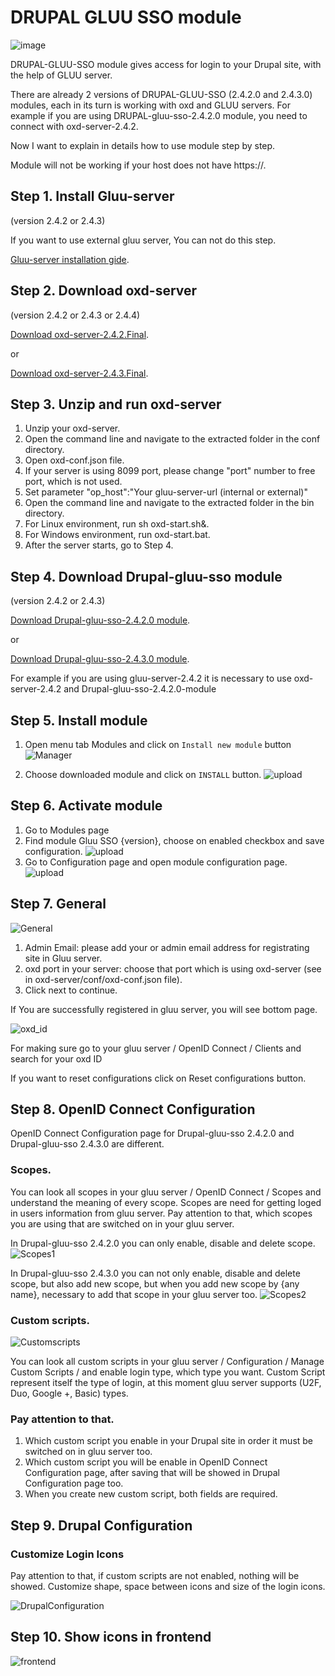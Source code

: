 DRUPAL GLUU SSO module 
=========================
![image](https://raw.githubusercontent.com/GluuFederation/gluu-sso-drupal-module/master/plugin.jpg)

DRUPAL-GLUU-SSO module gives access for login to your Drupal site, with the help of GLUU server.

There are already 2 versions of DRUPAL-GLUU-SSO (2.4.2.0 and 2.4.3.0) modules, each in its turn is working with oxd and GLUU servers.
For example if you are using DRUPAL-gluu-sso-2.4.2.0 module, you need to connect with oxd-server-2.4.2.

Now I want to explain in details how to use module step by step. 

Module will not be working if your host does not have https://. 

## Step 1. Install Gluu-server 

(version 2.4.2 or 2.4.3)

If you want to use external gluu server, You can not do this step.   

[Gluu-server installation gide](https://www.gluu.org/docs/deployment/).

## Step 2. Download oxd-server 

(version 2.4.2 or 2.4.3 or 2.4.4)

[Download oxd-server-2.4.2.Final](https://ox.gluu.org/maven/org/xdi/oxd-server/2.4.2.Final/oxd-server-2.4.2.Final-distribution.zip).

or

[Download oxd-server-2.4.3.Final](https://ox.gluu.org/maven/org/xdi/oxd-server/2.4.3.Final/oxd-server-2.4.3.Final-distribution.zip).

## Step 3. Unzip and run oxd-server
 
1. Unzip your oxd-server. 
2. Open the command line and navigate to the extracted folder in the conf directory.
3. Open oxd-conf.json file.  
4. If your server is using 8099 port, please change "port" number to free port, which is not used.
5. Set parameter "op_host":"Your gluu-server-url (internal or external)"
6. Open the command line and navigate to the extracted folder in the bin directory.
7. For Linux environment, run sh oxd-start.sh&. 
8. For Windows environment, run oxd-start.bat.
9. After the server starts, go to Step 4.

## Step 4. Download Drupal-gluu-sso module
 
(version 2.4.2 or 2.4.3)

[Download Drupal-gluu-sso-2.4.2.0 module](https://raw.githubusercontent.com/GluuFederation/gluu-sso-drupal-module/master/Drupal_gluu_sso_2.4.2.0/Drupal_gluu_sso_2.4.2.0.tar.gz).

or

[Download Drupal-gluu-sso-2.4.3.0 module](https://raw.githubusercontent.com/GluuFederation/gluu-sso-drupal-module/master/Drupal_gluu_sso_2.4.3.0/Drupal_gluu_sso_2.4.3.0.tar.gz).

For example if you are using gluu-server-2.4.2 it is necessary to use oxd-server-2.4.2 and Drupal-gluu-sso-2.4.2.0-module

## Step 5. Install module
 
1. Open menu tab Modules and click on ```Install new module``` button
![Manager](https://raw.githubusercontent.com/GluuFederation/gluu-sso-drupal-module/master/docu/d1.png) 

2. Choose downloaded module and click on ```INSTALL``` button. 
![upload](https://raw.githubusercontent.com/GluuFederation/gluu-sso-drupal-module/master/docu/d2.png) 

## Step 6. Activate module
 
1. Go to Modules page
2. Find module Gluu SSO {version}, choose on enabled checkbox and save configuration.
![upload](https://raw.githubusercontent.com/GluuFederation/gluu-sso-drupal-module/master/docu/d3.png) 
3. Go to Configuration page and open module configuration page.
![upload](https://raw.githubusercontent.com/GluuFederation/gluu-sso-drupal-module/master/docu/d4.png) 

## Step 7. General

![General](https://raw.githubusercontent.com/GluuFederation/gluu-sso-drupal-module/master/docu/d5.png)  

1. Admin Email: please add your or admin email address for registrating site in Gluu server.
2. oxd port in your server: choose that port which is using oxd-server (see in oxd-server/conf/oxd-conf.json file).
3. Click next to continue.

If You are successfully registered in gluu server, you will see bottom page.

![oxd_id](https://raw.githubusercontent.com/GluuFederation/gluu-sso-drupal-module/master/docu/d6.png)

For making sure go to your gluu server / OpenID Connect / Clients and search for your oxd ID

If you want to reset configurations click on Reset configurations button.

## Step 8. OpenID Connect Configuration

OpenID Connect Configuration page for Drupal-gluu-sso 2.4.2.0 and Drupal-gluu-sso 2.4.3.0 are different.

### Scopes.
You can look all scopes in your gluu server / OpenID Connect / Scopes and understand the meaning of  every scope.
Scopes are need for getting loged in users information from gluu server.
Pay attention to that, which scopes you are using that are switched on in your gluu server.

In Drupal-gluu-sso 2.4.2.0  you can only enable, disable and delete scope.
![Scopes1](https://raw.githubusercontent.com/GluuFederation/gluu-sso-drupal-module/master/docu/d7.png) 

In Drupal-gluu-sso 2.4.3.0 you can not only enable, disable and delete scope, but also add new scope, but when you add new scope by {any name}, necessary to add that scope in your gluu server too. 
![Scopes2](https://raw.githubusercontent.com/GluuFederation/gluu-sso-drupal-module/master/docu/d8.png) 

### Custom scripts.

![Customscripts](https://raw.githubusercontent.com/GluuFederation/gluu-sso-drupal-module/master/docu/d9.png)  

You can look all custom scripts in your gluu server / Configuration / Manage Custom Scripts / and enable login type, which type you want.
Custom Script represent itself the type of login, at this moment gluu server supports (U2F, Duo, Google +, Basic) types.

### Pay attention to that.

1. Which custom script you enable in your Drupal site in order it must be switched on in gluu server too.
2. Which custom script you will be enable in OpenID Connect Configuration page, after saving that will be showed in Drupal Configuration page too.
3. When you create new custom script, both fields are required.

## Step 9. Drupal Configuration

### Customize Login Icons
 
Pay attention to that, if custom scripts are not enabled, nothing will be showed.
Customize shape, space between icons and size of the login icons.

![DrupalConfiguration](https://raw.githubusercontent.com/GluuFederation/gluu-sso-drupal-module/master/docu/d10.png)  

## Step 10. Show icons in frontend

![frontend](https://raw.githubusercontent.com/GluuFederation/gluu-sso-drupal-module/master/docu/d11.png) 

